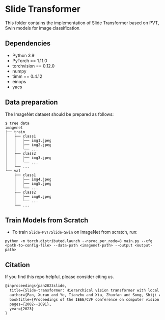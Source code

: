 # Slide Transformer

This folder contains the implementation of Slide Transformer based on PVT, Swin models for image classification.

## Dependencies

- Python 3.9
- PyTorch == 1.11.0
- torchvision == 0.12.0
- numpy
- timm == 0.4.12
- einops
- yacs

## Data preparation

The ImageNet dataset should be prepared as follows:

```
$ tree data
imagenet
├── train
│   ├── class1
│   │   ├── img1.jpeg
│   │   ├── img2.jpeg
│   │   └── ...
│   ├── class2
│   │   ├── img3.jpeg
│   │   └── ...
│   └── ...
└── val
    ├── class1
    │   ├── img4.jpeg
    │   ├── img5.jpeg
    │   └── ...
    ├── class2
    │   ├── img6.jpeg
    │   └── ...
    └── ...
```


## Train Models from Scratch

- To train `Slide-PVT/Slide-Swin` on ImageNet from scratch, run:

```shell
python -m torch.distributed.launch --nproc_per_node=8 main.py --cfg <path-to-config-file> --data-path <imagenet-path> --output <output-path>
```



## Citation

If you find this repo helpful, please consider citing us.

```latex
@inproceedings{pan2023slide,
  title={Slide-transformer: Hierarchical vision transformer with local self-attention},
  author={Pan, Xuran and Ye, Tianzhu and Xia, Zhuofan and Song, Shiji and Huang, Gao},
  booktitle={Proceedings of the IEEE/CVF conference on computer vision and pattern recognition},
  pages={2082--2091},
  year={2023}
}
```
